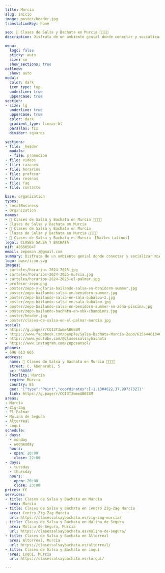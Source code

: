 ```yaml
---
title: Murcia
slug: inicio
image: poster/header.jpg
translationKey: home

seo: 🪇 Clases de Salsa y Bachata en Murcia 💃🏻🕺🏻
description: Disfruta de un ambiente genial donde conectar y socializar mientras aprendes a bailar y sudas de alegría. ¡Reserva tu clase gratis hoy! ☎️ 696 613 665

menu:
  logo: false
  sticky: auto
  size: sm
  show_sections: true
callnow:
  show: auto
modal:
  color: dark
  icon_type: top
  underline: true
  uppercase: true
section:
- size: lg
  underline: true
  uppercase: true
  color: dark
  gradient_type: linear-bl
  parallax: fix
  divider: squares

sections:
- file: _header
  modals:
  - file: promocion
- file: videos
- file: razones
- file: horarios
- file: profesor
- file: resenas
- file: faq
- file: contacto

base: organization
types:
- LocalBusiness
- Organization
names:
- 🪇 Clases de Salsa y Bachata en Murcia 💃🏻🕺🏻
- Clases de Salsa y Bachata en Murcia
- 🪇 Clases de Salsa y Bachata en Murcia
- Clases de Salsa y Bachata en Murcia 💃🏻🕺🏻
- 🥇 Clases de Salsa y Bachata en Murcia 【Bailes Latinos】
legal: CLASES SALSA Y BACHATA
nif: 48650504F
email: zepoman.z@gmail.com
summary: Disfruta de un ambiente genial donde conectar y socializar mientras aprendes a bailar salsa y bachata sudando de alegría.
logo: base/icon.svg
images:
- carteles/horarios-2024-2025.jpg
- carteles/horarios-2024-2025-murcia.jpg
- carteles/horarios-2024-2025-el-palmar.jpg
- profesor-zepo.png
- poster/zepo-y-gloria-bailando-salsa-en-benidorm-summer.jpg
- poster/zepo-bailando-salsa-en-benidorm-summer.jpg
- poster/zepo-bailando-salsa-en-sala-bubaloo-2.jpg
- poster/zepo-bailando-salsa-en-sala-bubaloo.jpg
- poster/zepo-bailando-salsa-en-benidorm-summer-en-zona-piscina.jpg
- poster/zepo-bailando-bachata-en-sbk-champions.jpg
- poster/header.jpg
- poster/clases-de-salsa-en-el-palmar-murcia.jpg
social:
- https://g.page/r/CQI3T3wmeAB6EBM
- https://www.facebook.com/people/Salsa-Bachata-Murcia-Zepo/61564461346298/
- https://www.youtube.com/@clasessalsaybachata
- https://www.instagram.com/zeposansol/
phones:
- 696 613 665
address:
  name: 🪇 Clases de Salsa y Bachata en Murcia 💃🏻🕺🏻
  street: C. Abenarabi, 5
  pc: '30008'
  locality: Murcia
  region: Murcia
  country: ES
  geo: '{"type":"Point","coordinates":[-1.1304022,37.9973732]}'
  link: https://g.page/r/CQI3T3wmeAB6EBM
areas:
- Murcia
- Zig-Zag
- El Palmar
- Molina de Segura
- Altorreal
- Loquí
schedule:
- days:
  - monday
  - wednesday
  hours:
  - open: 20:00
    close: 22:00
- days:
  - tuesday
  - thursday
  hours:
  - open: 20:00
    close: 23:00
prices: €€
services:
- title: Clases de Salsa y Bachata en Murcia
  area: Murcia
- title: Clases de Salsa y Bachata en Centro Zig-Zag Murcia
  area: Centro Zig-Zag Murcia
  url: https://clasessalsaybachata.es/zig-zag-murcia/
- title: Clases de Salsa y Bachata en Molina de Segura
  area: Molina de Segura, Murcia
  url: https://clasessalsaybachata.es/molina-de-segura/
- title: Clases de Salsa y Bachata en Altorreal
  area: Altorreal, Murcia
  url: https://clasessalsaybachata.es/altorreal/
- title: Clases de Salsa y Bachata en Loquí
  area: Loquí, Murcia
  url: https://clasessalsaybachata.es/lorqui/

---
```

